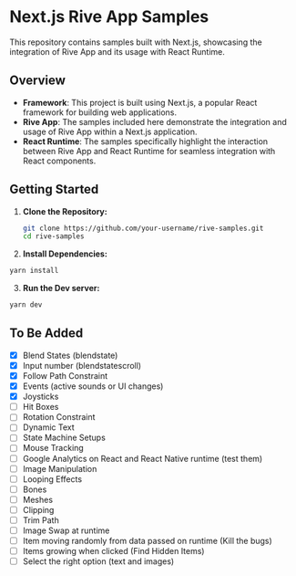 # Next.js Rive App Samples

This repository contains samples built with Next.js, showcasing the integration of Rive App and its usage with React Runtime.

## Overview

- **Framework**: This project is built using Next.js, a popular React framework for building web applications.
- **Rive App**: The samples included here demonstrate the integration and usage of Rive App within a Next.js application.
- **React Runtime**: The samples specifically highlight the interaction between Rive App and React Runtime for seamless integration with React components.

## Getting Started

1. **Clone the Repository:**

   ```bash
   git clone https://github.com/your-username/rive-samples.git
   cd rive-samples
   ```

2. **Install Dependencies:**

```bash
yarn install
```

3. **Run the Dev server:**

```bash
yarn dev
```

## To Be Added

- [x] Blend States (blendstate)
- [x] Input number (blendstatescroll)
- [x] Follow Path Constraint
- [x] Events (active sounds or UI changes)
- [x] Joysticks
- [ ] Hit Boxes
- [ ] Rotation Constraint
- [ ] Dynamic Text
- [ ] State Machine Setups
- [ ] Mouse Tracking
- [ ] Google Analytics on React and React Native runtime (test them)
- [ ] Image Manipulation
- [ ] Looping Effects
- [ ] Bones
- [ ] Meshes
- [ ] Clipping
- [ ] Trim Path
- [ ] Image Swap at runtime
- [ ] Item moving randomly from data passed on runtime (Kill the bugs)
- [ ] Items growing when clicked (Find Hidden Items)
- [ ] Select the right option (text and images)
